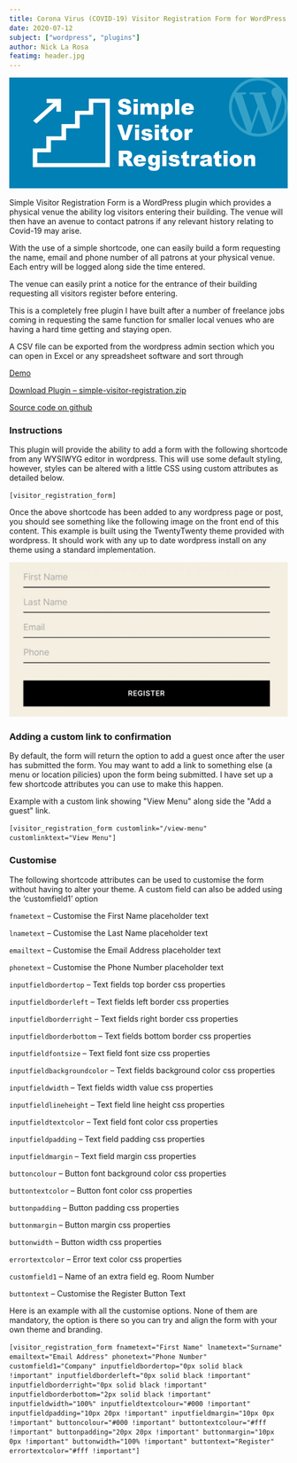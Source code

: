 ```yaml
---
title: Corona Virus (COVID-19) Visitor Registration Form for WordPress
date: 2020-07-12
subject: ["wordpress", "plugins"]
author: Nick La Rosa
featimg: header.jpg
---
```


![Simple Visitor Registration Plugin for Wordpress](header_1.png)

Simple Visitor Registration Form is a WordPress plugin which provides a physical venue the ability log visitors entering their building. The venue will then have an avenue to contact patrons if any relevant history relating to Covid-19 may arise.

With the use of a simple shortcode, one can easily build a form requesting the name, email and phone number of all patrons at your physical venue. Each entry will be logged along side the time entered.

The venue can easily print a notice for the entrance of their building requesting all visitors register before entering.

This is a completely free plugin I have built after a number of freelance jobs coming in requesting the same function for smaller local venues who are having a hard time getting and staying open.

A CSV file can be exported from the wordpress admin section which you can open in Excel or any spreadsheet software and sort through

<a href="https://simplevisitorregistration.nicklarosa.net/" target="_blank">Demo</a>

<a href="https://d32maysp7h0pq5.cloudfront.net/wp-content/uploads/2020/09/simple-visitor-registration.zip" target="_blank">Download Plugin – simple-visitor-registration.zip</a>

<a href="https://github.com/n1cklarosa/WP-Simple-Visitor-Registration-Form" target="_blank">Source code on github</a>

### Instructions

This plugin will provide the ability to add a form with the following shortcode from any WYSIWYG editor in wordpress. This will use some default styling, however, styles can be altered with a little CSS using custom attributes as detailed below.

`[visitor_registration_form]`

Once the above shortcode has been added to any wordpress page or post, you should see something like the following image on the front end of this content. This example is built using the TwentyTwenty theme provided with wordpress. It should work with any up to date wordpress install on any theme using a standard implementation.

![Image of working form](img_0854-1024x567.jpg)

### Adding a custom link to confirmation

By default, the form will return the option to add a guest once after the user has submitted the form. You may want to add a link to something else (a menu or location pilicies) upon the form being submitted. I have set up a few shortcode attributes you can use to make this happen.

Example with a custom link showing "View Menu" along side the "Add a guest" link. 

`[visitor_registration_form customlink="/view-menu" customlinktext="View Menu"]`

### Customise

The following shortcode attributes can be used to customise the form without having to alter your theme. A custom field can also be added using the ‘customfield1’ option

`fnametext` – Customise the First Name placeholder text

`lnametext` – Customise the Last Name placeholder text

`emailtext` – Customise the Email Address placeholder text

`phonetext` – Customise the Phone Number placeholder text

`inputfieldbordertop` – Text fields top border css properties

`inputfieldborderleft` – Text fields left border css properties

`inputfieldborderright` – Text fields right border css properties

`inputfieldborderbottom` – Text fields bottom border css properties

`inputfieldfontsize` – Text field font size css properties

`inputfieldbackgroundcolor` – Text fields background color css properties

`inputfieldwidth` – Text fields width value css properties

`inputfieldlineheight` – Text field line height css properties

`inputfieldtextcolor` – Text field font color css properties

`inputfieldpadding` – Text field padding css properties

`inputfieldmargin` – Text field margin css properties

`buttoncolour` – Button font background color css properties

`buttontextcolor` – Button font color css properties

`buttonpadding` – Button padding css properties

`buttonmargin` – Button margin css properties

`buttonwidth` – Button width css properties

`errortextcolor` – Error text color css properties

`customfield1` – Name of an extra field eg. Room Number

`buttontext` – Customise the Register Button Text

Here is an example with all the customise options. None of them are mandatory, the option is there so you can try and align the form with your own theme and branding.

`[visitor_registration_form fnametext="First Name" lnametext="Surname" emailtext="Email Address" phonetext="Phone Number" customfield1="Company" inputfieldbordertop="0px solid black !important" inputfieldborderleft="0px solid black !important" inputfieldborderright="0px solid black !important" inputfieldborderbottom="2px solid black !important" inputfieldwidth="100%" inputfieldtextcolour="#000 !important" inputfieldpadding="10px 20px !important" inputfieldmargin="10px 0px !important" buttoncolour="#000 !important" buttontextcolour="#fff !important" buttonpadding="20px 20px !important" buttonmargin="10px 0px !important" buttonwidth="100% !important" buttontext="Register" errortextcolor="#fff !important"]`
